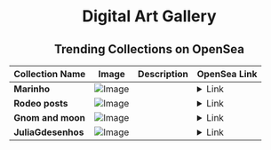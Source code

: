 <div align="center">

# Digital Art Gallery

## Trending Collections on OpenSea

| Collection Name                       | Image                                                                                     | Description                       | OpenSea Link                                                                                          |
|---------------------------------------|-------------------------------------------------------------------------------------------|-----------------------------------|--------------------------------------------------------------------------------------------------------|
| **Marinho** | ![Image](https://i.seadn.io/s/raw/files/25f6bda84ef28c5f9b0547259df402a6.png?w=500&auto=format?w=200&auto=format) |  | <details><summary>Link</summary>[Marinho](https://opensea.io/collection/marinho-1)</details> |
| **Rodeo posts** | ![Image](https://i.seadn.io/s/raw/files/65d6c981eaa3a4d5671ee609050a5234.jpg?w=500&auto=format?w=200&auto=format) |  | <details><summary>Link</summary>[Rodeo posts](https://opensea.io/collection/rodeo-posts-9678)</details> |
| **Gnom and moon** | ![Image](https://i.seadn.io/s/raw/files/8786f56f28ed3a919b46f58c7d3062a1.jpg?w=500&auto=format?w=200&auto=format) |  | <details><summary>Link</summary>[Gnom and moon](https://opensea.io/collection/gnom-and-moon)</details> |
| **JuliaGdesenhos** | ![Image](https://i.seadn.io/s/raw/files/6eb13ba32413b098eeabdd0fb9bf971a.jpg?w=500&auto=format?w=200&auto=format) |  | <details><summary>Link</summary>[JuliaGdesenhos](https://opensea.io/collection/juliagdesenhos)</details> |

</div>